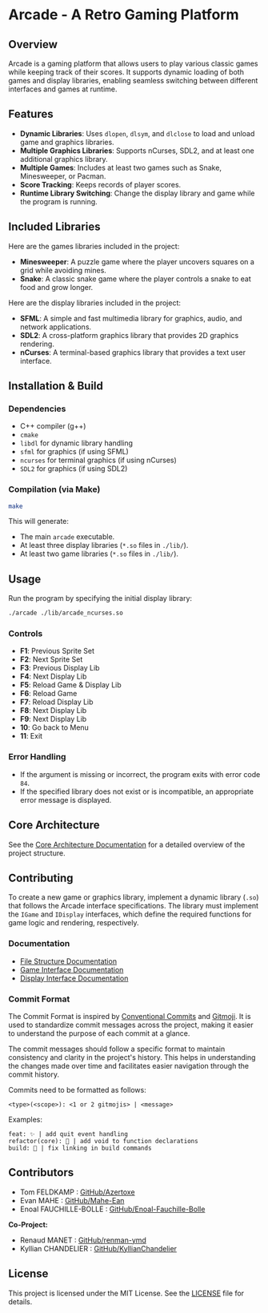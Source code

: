# Arcade - A Retro Gaming Platform

## Overview

Arcade is a gaming platform that allows users to play various classic games while keeping track of their scores. It supports dynamic loading of both games and display libraries, enabling seamless switching between different interfaces and games at runtime.

## Features

- **Dynamic Libraries**: Uses `dlopen`, `dlsym`, and `dlclose` to load and unload game and graphics libraries.
- **Multiple Graphics Libraries**: Supports nCurses, SDL2, and at least one additional graphics library.
- **Multiple Games**: Includes at least two games such as Snake, Minesweeper, or Pacman.
- **Score Tracking**: Keeps records of player scores.
- **Runtime Library Switching**: Change the display library and game while the program is running.

## Included Libraries

Here are the games libraries included in the project:
- **Minesweeper**: A puzzle game where the player uncovers squares on a grid while avoiding mines.
- **Snake**: A classic snake game where the player controls a snake to eat food and grow longer.

Here are the display libraries included in the project:
- **SFML**: A simple and fast multimedia library for graphics, audio, and network applications.
- **SDL2**: A cross-platform graphics library that provides 2D graphics rendering.
- **nCurses**: A terminal-based graphics library that provides a text user interface.

## Installation & Build

### Dependencies

- C++ compiler (g++)
- `cmake`
- `libdl` for dynamic library handling
- `sfml` for graphics (if using SFML)
- `ncurses` for terminal graphics (if using nCurses)
- `SDL2` for graphics (if using SDL2)


### Compilation (via Make)

```sh
make
```

This will generate:
- The main `arcade` executable.
- At least three display libraries (`*.so` files in `./lib/`).
- At least two game libraries (`*.so` files in `./lib/`).

## Usage

Run the program by specifying the initial display library:

```sh
./arcade ./lib/arcade_ncurses.so
```

### Controls

- **F1**: Previous Sprite Set
- **F2**: Next Sprite Set
- **F3**: Previous Display Lib
- **F4**: Next Display Lib
- **F5**: Reload Game & Display Lib
- **F6**: Reload Game
- **F7**: Reload Display Lib
- **F8**: Next Display Lib
- **F9**: Next Display Lib
- **10**: Go back to Menu
- **11**: Exit

### Error Handling

- If the argument is missing or incorrect, the program exits with error code `84`.
- If the specified library does not exist or is incompatible, an appropriate error message is displayed.

## Core Architecture

See the [Core Architecture Documentation](docs/core_architecture.md) for a detailed overview of the project structure.

## Contributing

To create a new game or graphics library, implement a dynamic library (`.so`) that follows the Arcade interface specifications.
The library must implement the `IGame` and `IDisplay` interfaces, which define the required functions for game logic and rendering, respectively.

### Documentation

- [File Structure Documentation](docs/file_structure.md)
- [Game Interface Documentation](docs/game_interface.md)
- [Display Interface Documentation](docs/display_interface.md)

### Commit Format

The Commit Format is inspired by [Conventional Commits](https://www.conventionalcommits.org/en/v1.0.0/) and [Gitmoji](https://gitmoji.dev/). It is used to standardize commit messages across the project, making it easier to understand the purpose of each commit at a glance.

The commit messages should follow a specific format to maintain consistency and clarity in the project's history. This helps in understanding the changes made over time and facilitates easier navigation through the commit history.

Commits need to be formatted as follows:

```
<type>(<scope>): <1 or 2 gitmojis> | <message>
```

Examples:
```
feat: ✨ | add quit event handling
refactor(core): 🎨 | add void to function declarations
build: 🐛 | fix linking in build commands
```

## Contributors

- Tom FELDKAMP : [GitHub/Azertoxe](https://github.com/Azertoxe)
- Evan MAHE : [GitHub/Mahe-Ean](https://github.com/Mahe-Evan)
- Enoal FAUCHILLE-BOLLE : [GitHub/Enoal-Fauchille-Bolle](https://github.com/Enoal-Fauchille-Bolle)

**Co-Project:**

- Renaud MANET : [GitHub/renman-ymd](https://github.com/renman-ymd)
- Kyllian CHANDELIER : [GitHub/KyllianChandelier](https://github.com/KyllianChandelier)

## License

This project is licensed under the MIT License. See the [LICENSE](LICENSE) file for details.
